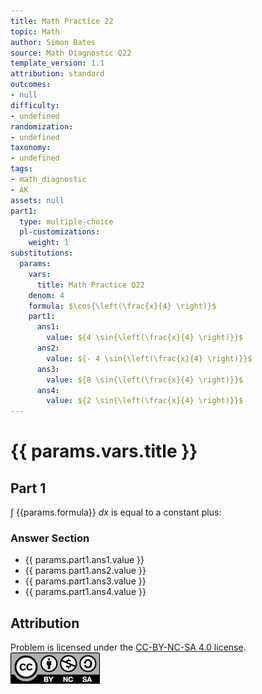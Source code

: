 ```yaml
---
title: Math Practice 22
topic: Math
author: Simon Bates
source: Math Diagnostic Q22
template_version: 1.1
attribution: standard
outcomes:
- null
difficulty:
- undefined
randomization:
- undefined
taxonomy:
- undefined
tags:
- math_diagnostic
- AK
assets: null
part1:
  type: multiple-choice
  pl-customizations:
    weight: 1
substitutions:
  params:
    vars:
      title: Math Practice Q22
    denom: 4
    formula: $\cos{\left(\frac{x}{4} \right)}$
    part1:
      ans1:
        value: ${4 \sin{\left(\frac{x}{4} \right)}}$
      ans2:
        value: ${- 4 \sin{\left(\frac{x}{4} \right)}}$
      ans3:
        value: ${8 \sin{\left(\frac{x}{4} \right)}}$
      ans4:
        value: ${2 \sin{\left(\frac{x}{4} \right)}}$
---
```

# {{ params.vars.title }}

## Part 1

$\int$ {{params.formula}} $dx$ is equal to a constant plus:

### Answer Section

- {{ params.part1.ans1.value }}
- {{ params.part1.ans2.value }}
- {{ params.part1.ans3.value }}
- {{ params.part1.ans4.value }}

## Attribution

Problem is licensed under the [CC-BY-NC-SA 4.0 license](https://creativecommons.org/licenses/by-nc-sa/4.0/).<br> ![The Creative Commons 4.0 license requiring attribution-BY, non-commercial-NC, and share-alike-SA license.](https://raw.githubusercontent.com/firasm/bits/master/by-nc-sa.png)